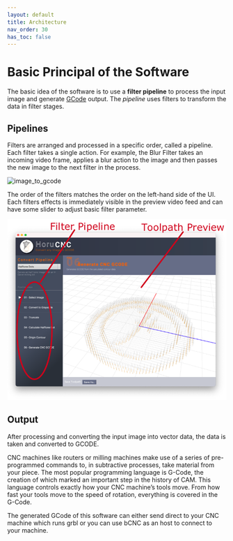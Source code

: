 ```yaml
---
layout: default
title: Architecture
nav_order: 30
has_toc: false
---
```


# Basic Principal of the Software

The basic idea of the software is to use a **filter pipeline** to process the input image and generate [GCode](https://en.wikipedia.org/wiki/G-code) output. The *pipeline* uses filters to transform the data in filter stages.

## Pipelines
Filters are arranged and processed in a specific order, called a pipeline. 
Each filter takes a single action. For example, the Blur Filter takes an incoming video frame, applies a blur action to the image and then passes the new image to the next filter in the process.


![image_to_gcode](images/pipeline.png)


The order of the filters matches the order on the left-hand side of the UI. Each filters effects is immediately visible in the preview video feed and can have some slider to adjust basic filter parameter.


![image_to_gcode](./images/screenshot.png)


## Output
After processing and converting the input image into vector data, the data is taken and converted to GCODE.  

CNC machines like routers or milling machines make use of a series of pre-programmed commands to, in subtractive processes, take material from your piece. The most popular programming language is G-Code, the creation of which marked an important step in the history of CAM. This language controls exactly how your CNC machine’s tools move. From how fast your tools move to the speed of rotation, everything is covered in the G-Code. 

The generated GCode of this software can either send direct to your CNC machine which runs grbl or you can use bCNC as an host to connect to your machine.